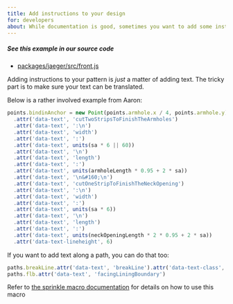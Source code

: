 ```yaml
---
title: Add instructions to your design
for: developers
about: While documentation is good, sometimes you want to add some instructions to your design itself
---
```


<Note>

##### See this example in our source code

- [packages/jaeger/src/front.js](https://github.com/freesewing/freesewing/blob/38d101b0415a4cbf3f9f86e006bd8cb7c43c703b/packages/jaeger/src/front.js#L411)

</Note>

Adding instructions to your pattern is _just_ a matter of adding text.
The tricky part is to make sure your text can be translated.

Below is a rather involved example from Aaron:

```js
points.bindinAnchor = new Point(points.armhole.x / 4, points.armhole.y)
  .attr('data-text', 'cutTwoStripsToFinishTheArmholes')
  .attr('data-text', ':\n')
  .attr('data-text', 'width')
  .attr('data-text', ':')
  .attr('data-text', units(sa * 6 || 60))
  .attr('data-text', '\n')
  .attr('data-text', 'length')
  .attr('data-text', ':')
  .attr('data-text', units(armholeLength * 0.95 + 2 * sa))
  .attr('data-text', '\n&#160;\n')
  .attr('data-text', 'cutOneStripToFinishTheNeckOpening')
  .attr('data-text', ':\n')
  .attr('data-text', 'width')
  .attr('data-text', ':')
  .attr('data-text', units(sa * 6))
  .attr('data-text', '\n')
  .attr('data-text', 'length')
  .attr('data-text', ':')
  .attr('data-text', units(neckOpeningLength * 2 * 0.95 + 2 * sa))
  .attr('data-text-lineheight', 6)
```

If you want to add text along a path, you can do that too:

```js
paths.breakLine.attr('data-text', 'breakLine').attr('data-text-class', 'center')
paths.flb.attr('data-text', 'facingLiningBoundary')
```

<Tip>

Refer to [the sprinkle macro documentation](/reference/macros/sprinkle/) for details on how
to use this macro

</Tip>
